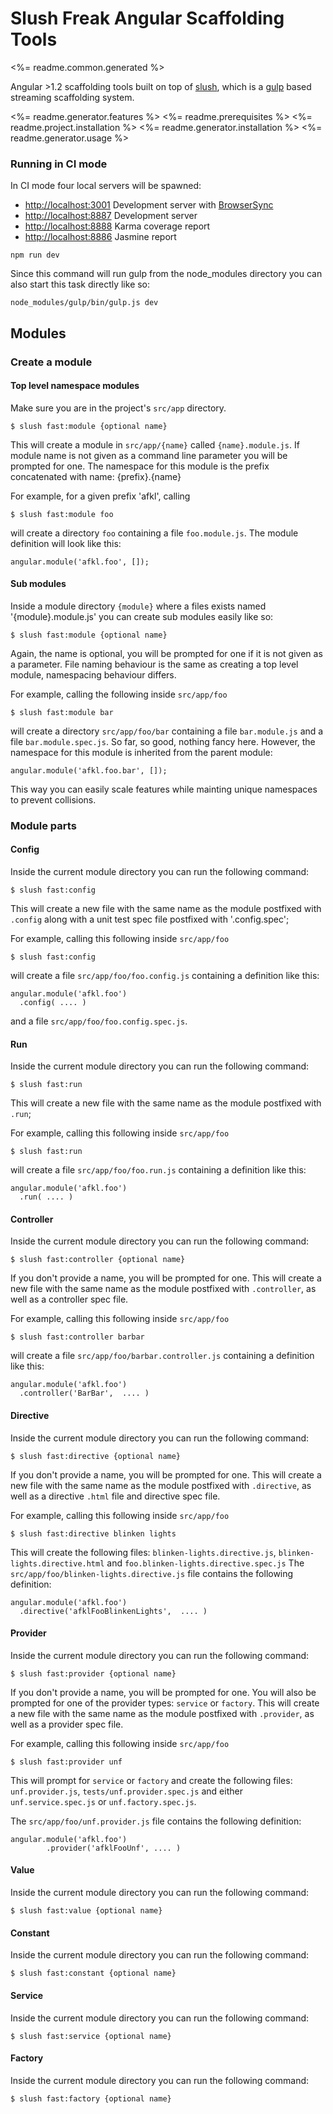 # Slush Freak Angular Scaffolding Tools

<%= readme.common.generated %>

Angular >1.2 scaffolding tools built on top of [slush](http://slushjs.github.io/), which is a [gulp](http://gulpjs.com/) based streaming scaffolding system.

<%= readme.generator.features %>
<%= readme.prerequisites %>
<%= readme.project.installation %>
<%= readme.generator.installation %>
<%= readme.generator.usage %>





### Running in CI mode

In CI mode four local servers will be spawned:
- [http://localhost:3001](http://localhost:3001) Development server with [BrowserSync](http://www.browsersync.io/)
- [http://localhost:8887](http://localhost:8887) Development server
- [http://localhost:8888](http://localhost:8888) Karma coverage report
- [http://localhost:8886](http://localhost:8886) Jasmine report


```
npm run dev
```

Since this command will run gulp from the node_modules directory you can also start this task directly like so:

```
node_modules/gulp/bin/gulp.js dev
```


## Modules

### Create a module

#### Top level namespace modules

Make sure you are in the project's `src/app` directory.

```
$ slush fast:module {optional name}
```

This will create a module in `src/app/{name}` called `{name}.module.js`. If module name is not given as a command line parameter you will be prompted for one.
The namespace for this module is the prefix concatenated with name: {prefix}.{name}

For example, for a given prefix 'afkl', calling

```
$ slush fast:module foo
```

will create a directory `foo` containing a file `foo.module.js`. The module definition will look like this:
```
angular.module('afkl.foo', []);
```


#### Sub modules

Inside a module directory `{module}` where a files exists named '{module}.module.js' you can create sub modules easily like so:

```
$ slush fast:module {optional name}
```


Again, the name is optional, you will be prompted for one if it is not given as a parameter. File naming behaviour is the same as creating a top level module, namespacing behaviour differs.

For example, calling the following inside `src/app/foo`

```
$ slush fast:module bar
```

will create a directory `src/app/foo/bar` containing a file `bar.module.js` and a file `bar.module.spec.js`.
So far, so good, nothing fancy here. However, the namespace for this module is inherited from the parent module:

```
angular.module('afkl.foo.bar', []);
```

This way you can easily scale features while mainting unique namespaces to prevent collisions.


### Module parts

#### Config

Inside the current module directory you can run the following command:

```
$ slush fast:config
```

This will create a new file with the same name as the module postfixed with `.config` along with a unit test spec file postfixed with '.config.spec';

For example, calling this following inside `src/app/foo`

```
$ slush fast:config
```

will create a file `src/app/foo/foo.config.js` containing a definition like this:

```
angular.module('afkl.foo')
  .config( .... )
```

and a file `src/app/foo/foo.config.spec.js`.


#### Run

Inside the current module directory you can run the following command:

```
$ slush fast:run
```

This will create a new file with the same name as the module postfixed with `.run`;

For example, calling this following inside `src/app/foo`

```
$ slush fast:run
```

will create a file `src/app/foo/foo.run.js` containing a definition like this:

```
angular.module('afkl.foo')
  .run( .... )
```

#### Controller

Inside the current module directory you can run the following command:

```
$ slush fast:controller {optional name}
```

If you don't provide a name, you will be prompted for one.
This will create a new file with the same name as the module postfixed with `.controller`, as well as a controller spec file.

For example, calling this following inside `src/app/foo`

```
$ slush fast:controller barbar
```

will create a file `src/app/foo/barbar.controller.js` containing a definition like this:

```
angular.module('afkl.foo')
  .controller('BarBar',  .... )
```


#### Directive

Inside the current module directory you can run the following command:

```
$ slush fast:directive {optional name}
```

If you don't provide a name, you will be prompted for one.
This will create a new file with the same name as the module postfixed with `.directive`, as well as a
directive `.html` file and directive spec file.

For example, calling this following inside `src/app/foo`

```
$ slush fast:directive blinken lights
```

This will create the following files: `blinken-lights.directive.js`, `blinken-lights.directive.html` and `foo.blinken-lights.directive.spec.js`
The `src/app/foo/blinken-lights.directive.js` file contains the following definition:

```
angular.module('afkl.foo')
  .directive('afklFooBlinkenLights',  .... )
```


#### Provider

Inside the current module directory you can run the following command:

```
$ slush fast:provider {optional name}
```

If you don't provide a name, you will be prompted for one. You will also be prompted for one of the provider types: `service` or `factory`.
This will create a new file with the same name as the module postfixed with `.provider`, as well as a  provider spec file.

For example, calling this following inside `src/app/foo`

```
$ slush fast:provider unf
```

This will prompt for `service` or `factory` and create the following files: `unf.provider.js`, `tests/unf.provider.spec.js` and either `unf.service.spec.js` or `unf.factory.spec.js`.

The `src/app/foo/unf.provider.js` file contains the following definition:

```
angular.module('afkl.foo')
        .provider('afklFooUnf', .... )
```
#### Value

Inside the current module directory you can run the following command:

```
$ slush fast:value {optional name}
```


#### Constant

Inside the current module directory you can run the following command:

```
$ slush fast:constant {optional name}
```


#### Service

Inside the current module directory you can run the following command:

```
$ slush fast:service {optional name}
```

#### Factory

Inside the current module directory you can run the following command:

```
$ slush fast:factory {optional name}
```
